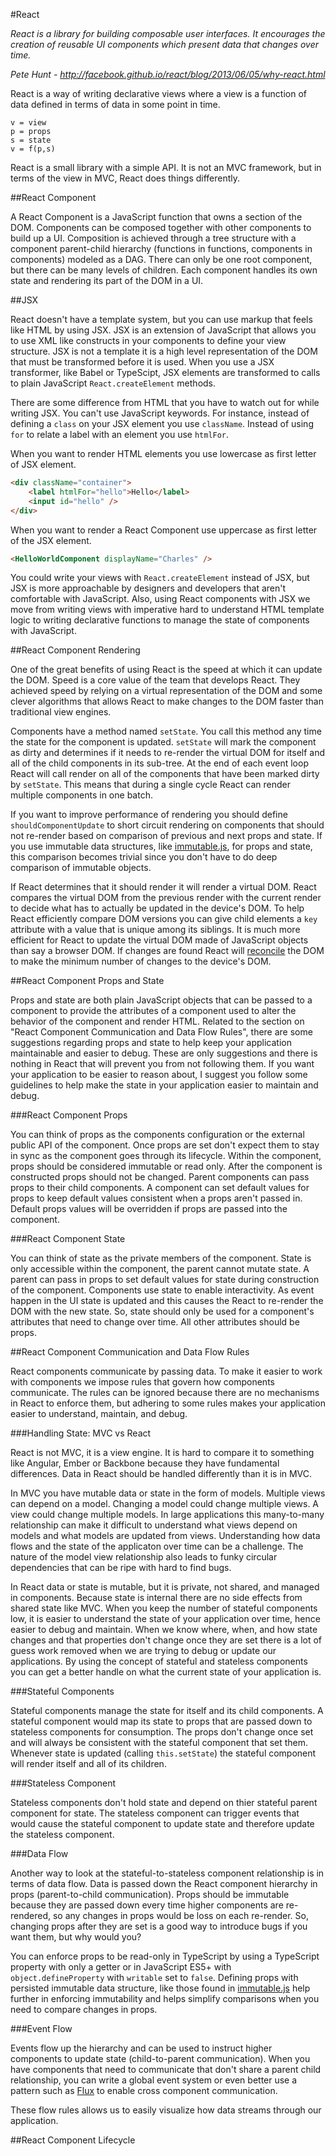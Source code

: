 #React

*React is a library for building composable user interfaces. It encourages the creation of reusable UI components which present data that changes over time.*

*Pete Hunt - http://facebook.github.io/react/blog/2013/06/05/why-react.html*

React is a way of writing declarative views where a view is a function of data defined in terms of data in some point in time. 

```
v = view
p = props
s = state
v = f(p,s)
```

React is a small library with a simple API. It is not an MVC framework, but in terms of the view in MVC, React does things differently.

##React Component

A React Component is a JavaScript function that owns a section of the DOM. Components can be composed together with other components to build up a UI. Composition is achieved through a tree structure with a component parent-child hierarchy (functions in functions, components in components) modeled as a DAG. There can only be one root component, but there can be many levels of children. Each component handles its own state and rendering its part of the DOM in a UI.

##JSX

React doesn't have a template system, but you can use markup that feels like HTML by using JSX. JSX is an extension of JavaScript that allows you to use XML like constructs in your components to define your view structure. JSX is not a template it is a high level representation of the DOM that must be transformed before it is used. When you use a JSX transformer, like Babel or TypeScipt, JSX elements are transformed to calls to plain JavaScript `React.createElement` methods. 

There are some difference from HTML that you have to watch out for while writing JSX. You can't use JavaScript keywords. For instance, instead of defining a `class` on your JSX element you use `className`. Instead of using `for` to relate a label with an element you use `htmlFor`.

When you want to render HTML elements you use lowercase as first letter of JSX element. 

```html
<div className="container">
    <label htmlFor="hello">Hello</label>
    <input id="hello" />
</div>
```

When you want to render a React Component use uppercase as first letter of the JSX element.

```html
<HelloWorldComponent displayName="Charles" />
```

You could write your views with `React.createElement` instead of JSX, but JSX is more approachable by designers and developers that aren't comfortable with JavaScript. Also, using React components with JSX we move from writing views with imperative hard to understand HTML template logic to writing declarative functions to manage the state of components with JavaScript.

##React Component Rendering

One of the great benefits of using React is the speed at which it can update the DOM. Speed is a core value of the team that develops React. They achieved speed by relying on a virtual representation of the DOM and some clever algorithms that allows React to make changes to the DOM faster than traditional view engines.

Components have a method named `setState`. You call this method any time the state for the component is updated. `setState` will mark the component as dirty and determines if it needs to re-render the virtual DOM for itself and all of the child components in its sub-tree. At the end of each event loop React will call render on all of the components that have been marked dirty by `setState`. This means that during a single cycle React can render multiple components in one batch.

If you want to improve performance of rendering you should define `shouldComponentUpdate` to short circuit rendering on components that should not re-render based on comparison of previous and next props and state. If you use immutable data structures, like [immutable.js](https://facebook.github.io/immutable-js/), for props and state, this comparison becomes trivial since you don't have to do deep comparison of immutable objects.

If React determines that it should render it will render a virtual DOM. React compares the virtual DOM from the previous render with the current render to decide what has to actually be updated in the device's DOM. To help React efficiently compare DOM versions you can give child elements a `key` attribute with a value that is unique among its siblings. It is much more efficient for React to update the virtual DOM made of JavaScript objects than say a browser DOM. If changes are found React will [reconcile](https://facebook.github.io/react/docs/reconciliation.html) the DOM to make the minimum number of changes to the device's DOM.

##React Component Props and State

Props and state are both plain JavaScript objects that can be passed to a component to provide the attributes of a component used to alter the behavior of the component and render HTML. Related to the section on "React Component Communication and Data Flow Rules", there are some suggestions regarding props and state to help keep your application maintainable and easier to debug. These are only suggestions and there is nothing in React that will prevent you from not following them. If you want your application to be easier to reason about, I suggest you follow some guidelines to help make the state in your application easier to maintain and debug.

###React Component Props

You can think of props as the components configuration or the external public API of the component. Once props are set don't expect them to stay in sync as the component goes through its lifecycle. Within the component, props should be considered immutable or read only. After the component is constructed props should not be changed. Parent components can pass props to their child components. A component can set default values for props to keep default values consistent when a props aren't passed in. Default props values will be overridden if props are passed into the component.

###React Component State

You can think of state as the private members of the component. State is only accessible within the component, the parent cannot mutate state. A parent can pass in props to set default values for state during construction of the component. Components use state to enable interactivity. As event happen in the UI state is updated and this causes the React to re-render the DOM with the new state. So, state should only be used for a component's attributes that need to change over time. All other attributes should be props.

##React Component Communication and Data Flow Rules

React components communicate by passing data. To make it easier to work with components we impose rules that govern how components communicate. The rules can be ignored because there are no mechanisms in React to enforce them, but adhering to some rules makes your application easier to understand, maintain, and debug.

###Handling State: MVC vs React

React is not MVC, it is a view engine. It is hard to compare it to something like Angular, Ember or Backbone because they have fundamental differences. Data in React should be handled differently than it is in MVC. 

In MVC you have mutable data or state in the form of models. Multiple views can depend on a model. Changing a model could change multiple views. A view could change multiple models. In large applications this many-to-many relationship can make it difficult to understand what views depend on models and what models are updated from views. Understanding how data flows and the state of the applicaton over time can be a challenge. The nature of the model view relationship also leads to funky circular dependencies that can be ripe with hard to find bugs.

In React data or state is mutable, but it is private, not shared, and managed in components. Because state is internal there are no side effects from shared state like MVC. When you keep the number of stateful components low, it is easier to understand the state of your application over time, hence easier to debug and maintain. When we know where, when, and how state changes and that properties don't change once they are set there is a lot of  guess work removed when we are trying to debug or update our applications. By using the concept of stateful and stateless components you can get a better handle on what the current state of your application is.

###Stateful Components

Stateful components manage the state for itself and its child components. A stateful component would map its state to props that are passed down to stateless components for consumption. The props don't change once set and will always be consistent with the stateful component that set them. Whenever state is updated (calling `this.setState`) the stateful component will render itself and all of its children.

###Stateless Component

Stateless components don't hold state and depend on thier stateful parent component for state. The stateless component can trigger events that would cause the stateful component to update state and therefore update the stateless component. 

###Data Flow

Another way to look at the stateful-to-stateless component relationship is in terms of data flow. Data is passed down the React component hierarchy in props (parent-to-child communication). Props should be immutable because they are passed down every time higher components are re-rendered, so any changes in props would be loss on each re-render. So, changing props after they are set is a good way to introduce bugs if you want them, but why would you? 

You can enforce props to be read-only in TypeScript by using a TypeScript property with only a getter or in JavaScript ES5+ with `object.defineProperty` with `writable` set to `false`. Defining props with persisted immutable data structure, like those found in [immutable.js](https://facebook.github.io/immutable-js/) help further in enforcing immutability and helps simplify comparisons when you need to compare changes in props.

###Event Flow

Events flow up the hierarchy and can be used to instruct higher components to update state (child-to-parent communication). When you have components that need to communicate that don't share a parent child relationship, you can write a global event system or even better use a pattern such as [Flux](https://facebook.github.io/flux/) to enable cross component communication.

These flow rules allows us to easily visualize how data streams through our application. 

##React Component Lifecycle

